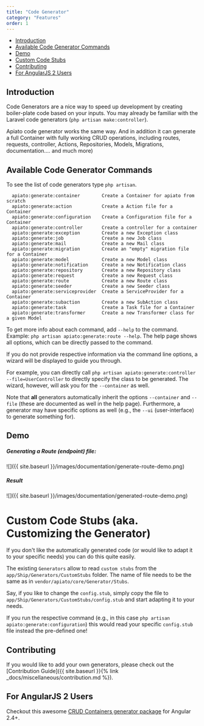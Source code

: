 ```yaml
---
title: "Code Generator"
category: "Features"
order: 1
---
```


- [Introduction](#introduction)
- [Available Code Generator Commands](#available-code-generators)
- [Demo](#demo)
- [Custom Code Stubs](#custom-stubs)
- [Contributing](#contributing)
- [For AngularJS 2 Users](#for-angularjs-users)

<a name="introduction"></a>

## Introduction

Code Generators are a nice way to speed up development by creating boiler-plate code based on your inputs. You may
already be familiar with the Laravel code generators (`php artisan make:controller`). 

Apiato code generator works the same way. And in addition it can generate a full Container with fully working CRUD operations, including routes, requests, controller, Actions, Repositories, Models, Migrations, documentation.... and much more)


<a name="available-code-generators"></a>
## Available Code Generator Commands

To see the list of code generators type `php artisan`.


```
  apiato:generate:container        Create a Container for apiato from scratch
  apiato:generate:action           Create a Action file for a Container
  apiato:generate:configuration    Create a Configuration file for a Container
  apiato:generate:controller       Create a controller for a container
  apiato:generate:exception        Create a new Exception class
  apiato:generate:job              Create a new Job class
  apiato:generate:mail             Create a new Mail class
  apiato:generate:migration        Create an "empty" migration file for a Container
  apiato:generate:model            Create a new Model class
  apiato:generate:notification     Create a new Notification class
  apiato:generate:repository       Create a new Repository class
  apiato:generate:request          Create a new Request class
  apiato:generate:route            Create a new Route class
  apiato:generate:seeder           Create a new Seeder class
  apiato:generate:serviceprovider  Create a ServiceProvider for a Container
  apiato:generate:subaction        Create a new SubAction class
  apiato:generate:task             Create a Task file for a Container
  apiato:generate:transformer      Create a new Transformer class for a given Model

```

To get more info about each command, add `--help` to the command. Example: `php artisan apiato:generate:route --help`. The help page shows all options, which can be directly passed to the command.

If you do not provide respective information via the command line options, a wizard will be displayed to guide you through.

For example, you can directly call `php artisan apiato:generate:controller --file=UserController` to directly specify the class
to be generated. The wizard, however, will ask you for the `--container` as well.

Note that **all** generators automatically inherit the options `--container` and `--file` (these are documented
as well in the help page). Furthermore, a generator may have specific options as well (e.g., the `--ui` (user-interface)
to generate something for).






<a name="demo"></a>

## Demo

<a name="generating-a-route-endpoint-file"></a>

##### Generating a Route (endpoint) file:

![]({{ site.baseurl }}/images/documentation/generate-route-demo.png)

<a name="result"></a>

##### Result

![]({{ site.baseurl }}/images/documentation/generated-route-demo.png)






<a name="custom-stubs"></a>
# Custom Code Stubs (aka. Customizing the Generator)

If you don't like the automatically generated code (or would like to adapt it to your specific needs) you can do this quite easily.

The existing `Generators` allow to read `custom stubs` from the `app/Ship/Generators/CustomStubs` folder. The name of 
file needs to be the same as in `vendor/apiato/core/Generator/Stubs`.

Say, if you like to change the `config.stub`, simply copy the file to `app/Ship/Generators/CustomStubs/config.stub` and 
start adapting it to your needs. 

If you run the respective command (e.g., in this case `php artisan apiato:generate:configuration`) 
this would read your specific `config.stub` file instead the pre-defined one!



<a name="contributing"></a>
## Contributing

If you would like to add your own generators, please check out the [Contribution Guide]({{ site.baseurl }}{% link _docs/miscellaneous/contribution.md %}).



<a name="for-angularjs-users"></a>
## For AngularJS 2 Users

Checkout this awesome [CRUD Containers generator package](https://github.com/llstarscreamll/Crud) for Angular 2.4+.
